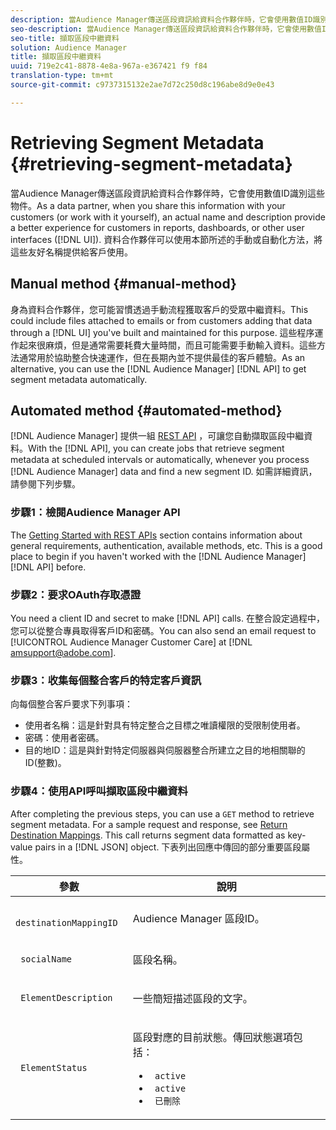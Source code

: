 ```yaml
---
description: 當Audience Manager傳送區段資訊給資料合作夥伴時，它會使用數值ID識別這些物件。作為資料合作夥伴，當您與客戶共用此資訊(或自行處理)時，實際的名稱和說明可為客戶、控制面板或其他使用者介面(UI)中的客戶提供更佳的體驗。資料合作夥伴可以使用本節所述的手動或自動化方法，將這些友好名稱提供給客戶使用。
seo-description: 當Audience Manager傳送區段資訊給資料合作夥伴時，它會使用數值ID識別這些物件。作為資料合作夥伴，當您與客戶共用此資訊(或自行處理)時，實際的名稱和說明可為客戶、控制面板或其他使用者介面(UI)中的客戶提供更佳的體驗。資料合作夥伴可以使用本節所述的手動或自動化方法，將這些友好名稱提供給客戶使用。
seo-title: 擷取區段中繼資料
solution: Audience Manager
title: 擷取區段中繼資料
uuid: 719e2c41-8878-4e8a-967a-e367421 f9 f84
translation-type: tm+mt
source-git-commit: c9737315132e2ae7d72c250d8c196abe8d9e0e43

---
```



# Retrieving Segment Metadata {#retrieving-segment-metadata}

當Audience Manager傳送區段資訊給資料合作夥伴時，它會使用數值ID識別這些物件。As a data partner, when you share this information with your customers (or work with it yourself), an actual name and description provide a better experience for customers in reports, dashboards, or other user interfaces ([!DNL UI]). 資料合作夥伴可以使用本節所述的手動或自動化方法，將這些友好名稱提供給客戶使用。

## Manual method {#manual-method}

身為資料合作夥伴，您可能習慣透過手動流程獲取客戶的受眾中繼資料。This could include files attached to emails or from customers adding that data through a [!DNL UI] you've built and maintained for this purpose. 這些程序運作起來很麻煩，但是通常需要耗費大量時間，而且可能需要手動輸入資料。這些方法通常用於協助整合快速運作，但在長期內並不提供最佳的客戶體驗。As an alternative, you can use the [!DNL Audience Manager] [!DNL API] to get segment metadata automatically.

## Automated method {#automated-method}

[!DNL Audience Manager] 提供一組 [REST API](../../api/rest-api-main/rest-api-main.md) ，可讓您自動擷取區段中繼資料。With the [!DNL API], you can create jobs that retrieve segment metadata at scheduled intervals or automatically, whenever you process [!DNL Audience Manager] data and find a new segment ID. 如需詳細資訊，請參閱下列步驟。

### 步驟1：檢閱Audience Manager API

The [Getting Started with REST APIs](../../api/rest-api-main/aam-api-getting-started.md) section contains information about general requirements, authentication, available methods, etc. This is a good place to begin if you haven't worked with the [!DNL Audience Manager] [!DNL API] before.

### 步驟2：要求OAuth存取憑證

You need a client ID and secret to make [!DNL API] calls. 在整合設定過程中，您可以從整合專員取得客戶ID和密碼。You can also send an email request to [!UICONTROL Audience Manager Customer Care] at [!DNL amsupport@adobe.com].

### 步驟3：收集每個整合客戶的特定客戶資訊

向每個整合客戶要求下列事項：

* 使用者名稱：這是針對具有特定整合之目標之唯讀權限的受限制使用者。
* 密碼：使用者密碼。
* 目的地ID：這是與針對特定伺服器與伺服器整合所建立之目的地相關聯的ID(整數)。

### 步驟4：使用API呼叫擷取區段中繼資料

After completing the previous steps, you can use a `GET` method to retrieve segment metadata. For a sample request and response, see [Return Destination Mappings](../../api/rest-api-main/aam-api-destinations/aam-api-retrieve-destinations.md#return-dest-mappings). This call returns segment data formatted as key-value pairs in a [!DNL JSON] object. 下表列出回應中傳回的部分重要區段屬性。

<table id="table_446384AE9A36408A9C570CB7DB72C3D6"> 
 <thead> 
  <tr> 
   <th colname="col1" class="entry"> 參數 </th> 
   <th colname="col2" class="entry"> 說明 </th> 
  </tr> 
 </thead>
 <tbody> 
  <tr> 
   <td colname="col1"> <p> <code> destinationMappingID</code> </p> </td> 
   <td colname="col2"> <p><span class="keyword"> Audience Manager</span> 區段ID。 </p> </td> 
  </tr> 
  <tr> 
   <td colname="col1"> <p> <code> socialName</code> </p> </td> 
   <td colname="col2"> <p>區段名稱。 </p> </td> 
  </tr> 
  <tr> 
   <td colname="col1"> <p> <code> ElementDescription</code> </p> </td> 
   <td colname="col2"> <p>一些簡短描述區段的文字。 </p> </td> 
  </tr> 
  <tr> 
   <td colname="col1"> <p> <code> ElementStatus</code> </p> </td> 
   <td colname="col2"> <p>區段對應的目前狀態。傳回狀態選項包括： </p> 
    <ul id="ul_BA3A1F5A773D4ECD9A1A3A1118BDDA8A"> 
     <li id="li_A12B858BD0AD4F35BCD50A4D113D86FF"> <code> active</code> </li> 
     <li id="li_98C04A861C2D4364B5FBD24498E8E9C5"> <code> active</code> </li> 
     <li id="li_1913A10948894FF3B507C0A3FE775CC1"> <code> 已刪除</code> </li> 
    </ul> </td> 
  </tr> 
 </tbody> 
</table>
